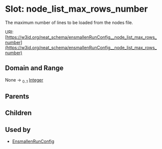 
# Slot: node_list_max_rows_number


The maximum number of lines to be loaded from the nodes file.

URI: [https://w3id.org/neat_schema/ensmallenRunConfig__node_list_max_rows_number](https://w3id.org/neat_schema/ensmallenRunConfig__node_list_max_rows_number)


## Domain and Range

None &#8594;  <sub>0..1</sub> [Integer](types/Integer.md)

## Parents


## Children


## Used by

 * [EnsmallenRunConfig](EnsmallenRunConfig.md)
